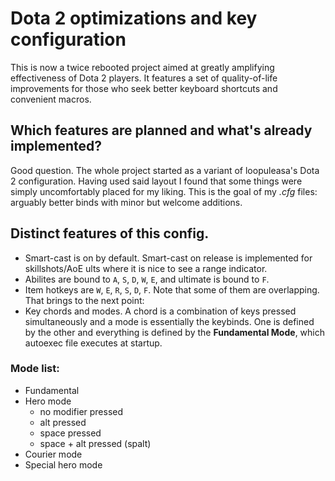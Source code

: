 # Dota 2 optimizations and key configuration

This is now a twice rebooted project aimed at greatly amplifying effectiveness of Dota 2 players. It features a set of quality-of-life improvements for those who seek better keyboard shortcuts and convenient macros.

## Which features are planned and what's already implemented?

Good question. The whole project started as a variant of loopuleasa's Dota 2 configuration. Having used said layout I found that some things were simply uncomfortably placed for my liking. This is the goal of my _.cfg_ files: arguably better binds with minor but welcome additions.

## Distinct features of this config.

- Smart-cast is on by default. Smart-cast on release is implemented for skillshots/AoE ults where it is nice to see a range indicator.
- Abilites are bound to `A`, `S`, `D`, `W`, `E`, and ultimate is bound to `F`.
- Item hotkeys are `W`, `E`, `R`, `S`, `D`, `F`. Note that some of them are overlapping. That brings to the next point:
- Key chords and modes. A chord is a combination of keys pressed simultaneously and a mode is essentially the keybinds. One is defined by the other and everything is defined by the __Fundamental Mode__, which autoexec file executes at startup.


### Mode list:
- Fundamental
- Hero mode
  - no modifier pressed
  - alt pressed
  - space pressed
  - space + alt pressed (spalt)
- Courier mode
- Special hero mode
